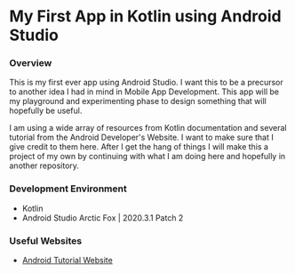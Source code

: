 # My First App in Kotlin using Android Studio

### Overview

This is my first ever app using Android Studio. I want this to be a precursor to another idea I had in mind in Mobile App Development. This app will be my playground and experimenting phase to design something that will hopefully be useful.

I am using a wide array of resources from Kotlin documentation and several tutorial from the Android Developer's Website. I want to make sure that I give credit to them here. After I get the hang of things I will make this a project of my own by continuing with what I am doing here and hopefully in another repository.

### Development Environment

* Kotlin
* Android Studio Arctic Fox | 2020.3.1 Patch 2

### Useful Websites

* [Android Tutorial Website](https://developer.android.com/training/basics)
